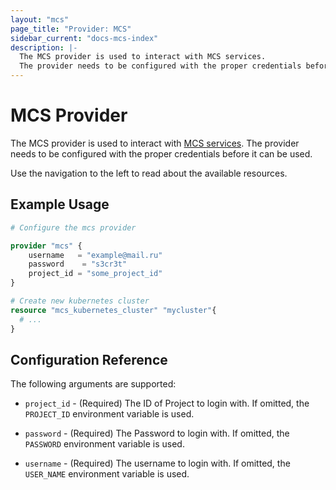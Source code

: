 ```yaml
---
layout: "mcs"
page_title: "Provider: MCS"
sidebar_current: "docs-mcs-index"
description: |-
  The MCS provider is used to interact with MCS services.
  The provider needs to be configured with the proper credentials before it can be used.
---
```


# MCS Provider

The MCS provider is used to interact with
[MCS services](https://mcs.mail.ru/). The provider needs
to be configured with the proper credentials before it can be used.

Use the navigation to the left to read about the available resources.

## Example Usage

```terraform
# Configure the mcs provider

provider "mcs" {
    username   = "example@mail.ru"
    password    = "s3cr3t"
    project_id = "some_project_id"
}

# Create new kubernetes cluster
resource "mcs_kubernetes_cluster" "mycluster"{
  # ...
}
```

## Configuration Reference

The following arguments are supported:

* `project_id` - (Required) The ID of Project to login with. 
  If omitted, the `PROJECT_ID` environment variable is used.

* `password` - (Required) The Password to login with. If omitted, the `PASSWORD` environment variable is used. 

* `username` - (Required) The username to login with.
 If omitted, the `USER_NAME` environment variable is used.

